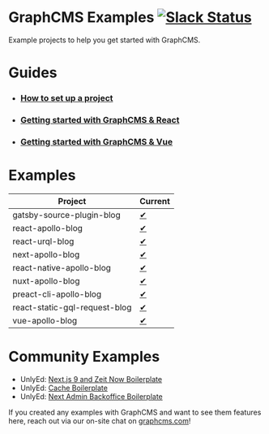 # GraphCMS Examples [![Slack Status](https://slack.graphcms.com/badge.svg)](https://slack.graphcms.com)
Example projects to help you get started with GraphCMS.

# Guides
- ### [How to set up a project](https://graphcms.com/docs/getting-started/start-from-scratch/)
- ### [Getting started with GraphCMS & React](https://graphcms.com/docs/tutorials/beginners-guide-with-react/)
- ### [Getting started with GraphCMS & Vue](https://graphcms.com/docs/tutorials/beginners-guide-with-vue/)

# Examples

| Project | Current |
|---|---|
| gatsby-source-plugin-blog |[&#10004;](current/gatsby-source-plugin-blog/README.md)|
| react-apollo-blog |[&#10004;](current/react-apollo-blog/README.md)|
| react-urql-blog |[&#10004;](current/react-urql-blog/README.md)|
| next-apollo-blog |[&#10004;](current/next-apollo-blog/README.md)|
| react-native-apollo-blog |[&#10004;](current/react-native-apollo-blog/README.md)|
| nuxt-apollo-blog |[&#10004;](current/nuxt-apollo-blog/README.md)|
| preact-cli-apollo-blog |[&#10004;](current/preact-cli-apollo-blog/README.md)|
| react-static-gql-request-blog |[&#10004;](current/react-static-gql-request-blog/README.md)|
| vue-apollo-blog |[&#10004;](current/vue-apollo-blog/README.md)|

# Community Examples

- UnlyEd: [Next.js 9 and Zeit Now Boilerplate](https://github.com/UnlyEd/next-right-now/)
- UnlyEd: [Cache Boilerplate](https://github.com/UnlyEd/GraphCMS-cache-boilerplate)
- UnlyEd: [Next Admin Backoffice Boilerplate](https://github.com/UnlyEd/next-right-now-admin)

If you created any examples with GraphCMS and want to see them features here, reach out via our on-site chat on [graphcms.com](https://graphcms.com)!